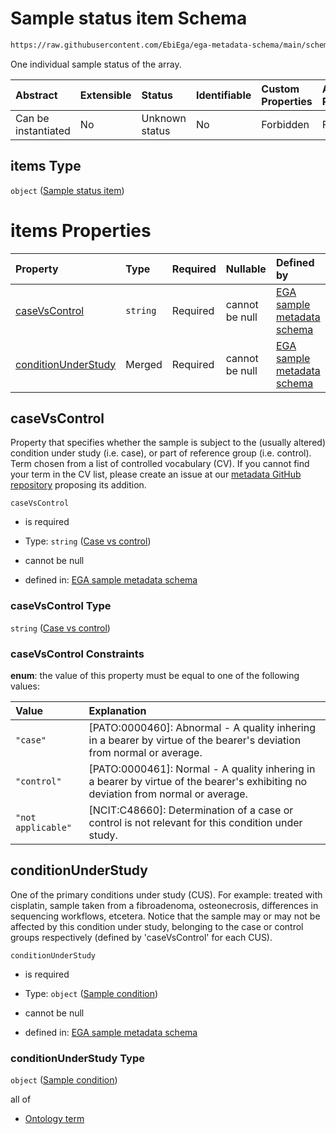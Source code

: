 # Sample status item Schema

```txt
https://raw.githubusercontent.com/EbiEga/ega-metadata-schema/main/schemas/EGA.sample.json#/properties/sampleStatus/items
```

One individual sample status of the array.

| Abstract            | Extensible | Status         | Identifiable | Custom Properties | Additional Properties | Access Restrictions | Defined In                                                                   |
| :------------------ | :--------- | :------------- | :----------- | :---------------- | :-------------------- | :------------------ | :--------------------------------------------------------------------------- |
| Can be instantiated | No         | Unknown status | No           | Forbidden         | Forbidden             | none                | [EGA.sample.json\*](../../../schemas/EGA.sample.json "open original schema") |

## items Type

`object` ([Sample status item](ega-18-properties-array-of-sample-statuses-sample-status-item.md))

# items Properties

| Property                                    | Type     | Required | Nullable       | Defined by                                                                                                                                                                                                                                                                           |
| :------------------------------------------ | :------- | :------- | :------------- | :----------------------------------------------------------------------------------------------------------------------------------------------------------------------------------------------------------------------------------------------------------------------------------- |
| [caseVsControl](#casevscontrol)             | `string` | Required | cannot be null | [EGA sample metadata schema](ega-18-properties-array-of-sample-statuses-sample-status-item-properties-case-vs-control.md "https://raw.githubusercontent.com/EbiEga/ega-metadata-schema/main/schemas/EGA.sample.json#/properties/sampleStatus/items/properties/caseVsControl")        |
| [conditionUnderStudy](#conditionunderstudy) | Merged   | Required | cannot be null | [EGA sample metadata schema](ega-18-properties-array-of-sample-statuses-sample-status-item-properties-sample-condition.md "https://raw.githubusercontent.com/EbiEga/ega-metadata-schema/main/schemas/EGA.sample.json#/properties/sampleStatus/items/properties/conditionUnderStudy") |

## caseVsControl

Property that specifies whether the sample is subject to the (usually altered) condition under study (i.e. case), or part of reference group (i.e. control). Term chosen from a list of controlled vocabulary (CV). If you cannot find your term in the CV list, please create an issue at our [metadata GitHub repository](https://github.com/EbiEga/ega-metadata-schema/issues/new/choose) proposing its addition.

`caseVsControl`

*   is required

*   Type: `string` ([Case vs control](ega-18-properties-array-of-sample-statuses-sample-status-item-properties-case-vs-control.md))

*   cannot be null

*   defined in: [EGA sample metadata schema](ega-18-properties-array-of-sample-statuses-sample-status-item-properties-case-vs-control.md "https://raw.githubusercontent.com/EbiEga/ega-metadata-schema/main/schemas/EGA.sample.json#/properties/sampleStatus/items/properties/caseVsControl")

### caseVsControl Type

`string` ([Case vs control](ega-18-properties-array-of-sample-statuses-sample-status-item-properties-case-vs-control.md))

### caseVsControl Constraints

**enum**: the value of this property must be equal to one of the following values:

| Value              | Explanation                                                                                                                        |
| :----------------- | :--------------------------------------------------------------------------------------------------------------------------------- |
| `"case"`           | \[PATO:0000460]: Abnormal - A quality inhering in a bearer by virtue of the bearer's deviation from normal or average.             |
| `"control"`        | \[PATO:0000461]: Normal - A quality inhering in a bearer by virtue of the bearer's exhibiting no deviation from normal or average. |
| `"not applicable"` | \[NCIT:C48660]: Determination of a case or control is not relevant for this condition under study.                                 |

## conditionUnderStudy

One of the primary conditions under study (CUS). For example: treated with cisplatin, sample taken from a fibroadenoma, osteonecrosis, differences in sequencing workflows, etcetera. Notice that the sample may or may not be affected by this condition under study, belonging to the case or control groups respectively (defined by 'caseVsControl' for each CUS).

`conditionUnderStudy`

*   is required

*   Type: `object` ([Sample condition](ega-18-properties-array-of-sample-statuses-sample-status-item-properties-sample-condition.md))

*   cannot be null

*   defined in: [EGA sample metadata schema](ega-18-properties-array-of-sample-statuses-sample-status-item-properties-sample-condition.md "https://raw.githubusercontent.com/EbiEga/ega-metadata-schema/main/schemas/EGA.sample.json#/properties/sampleStatus/items/properties/conditionUnderStudy")

### conditionUnderStudy Type

`object` ([Sample condition](ega-18-properties-array-of-sample-statuses-sample-status-item-properties-sample-condition.md))

all of

*   [Ontology term](ega-12-definitions-ontology-term.md "check type definition")
